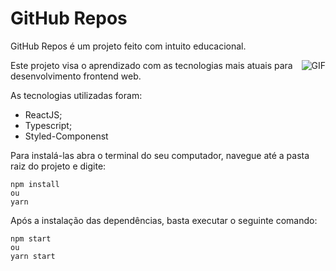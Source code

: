 # GitHub Repos
GitHub Repos é um projeto feito com intuito educacional.

<img align="right" alt="GIF" src="https://media.giphy.com/media/836HiJc7pgzy8iNXCn/giphy.gif" />

Este projeto visa o aprendizado com as tecnologias mais atuais para desenvolvimento frontend web.

As tecnologias utilizadas foram:

* ReactJS;
* Typescript;
* Styled-Componenst

Para instalá-las abra o terminal do seu computador, navegue até a pasta raiz do projeto e digite:

```
npm install
ou
yarn
```

Após a instalação das dependências, basta executar o seguinte comando:

```
npm start
ou 
yarn start
```

